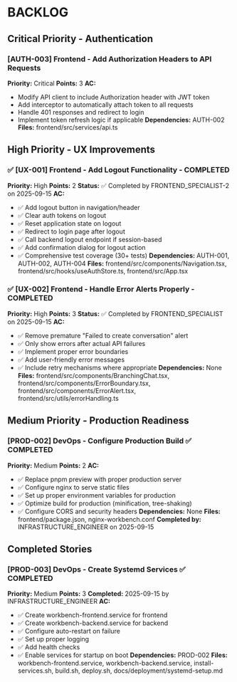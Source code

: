 # BACKLOG

## Critical Priority - Authentication



### [AUTH-003] Frontend - Add Authorization Headers to API Requests
**Priority:** Critical
**Points:** 3
**AC:**
- Modify API client to include Authorization header with JWT token
- Add interceptor to automatically attach token to all requests
- Handle 401 responses and redirect to login
- Implement token refresh logic if applicable
**Dependencies:** AUTH-002
**Files:** frontend/src/services/api.ts

## High Priority - UX Improvements

### ✅ [UX-001] Frontend - Add Logout Functionality - COMPLETED
**Priority:** High
**Points:** 2
**Status:** ✅ Completed by FRONTEND_SPECIALIST-2 on 2025-09-15
**AC:**
- ✅ Add logout button in navigation/header
- ✅ Clear auth tokens on logout
- ✅ Reset application state on logout
- ✅ Redirect to login page after logout
- ✅ Call backend logout endpoint if session-based
- ✅ Add confirmation dialog for logout action
- ✅ Comprehensive test coverage (30+ tests)
**Dependencies:** AUTH-001, AUTH-002, AUTH-004
**Files:** frontend/src/components/Navigation.tsx, frontend/src/hooks/useAuthStore.ts, frontend/src/App.tsx

### ✅ [UX-002] Frontend - Handle Error Alerts Properly - COMPLETED
**Priority:** High
**Points:** 3
**Status:** ✅ Completed by FRONTEND_SPECIALIST on 2025-09-15
**AC:**
- ✅ Remove premature "Failed to create conversation" alert
- ✅ Only show errors after actual API failures
- ✅ Implement proper error boundaries
- ✅ Add user-friendly error messages
- ✅ Include retry mechanisms where appropriate
**Dependencies:** None
**Files:** frontend/src/components/BranchingChat.tsx, frontend/src/components/ErrorBoundary.tsx, frontend/src/components/ErrorAlert.tsx, frontend/src/utils/errorHandling.ts


## Medium Priority - Production Readiness


### [PROD-002] DevOps - Configure Production Build ✅ COMPLETED
**Priority:** Medium
**Points:** 2
**AC:**
- ✅ Replace pnpm preview with proper production server
- ✅ Configure nginx to serve static files
- ✅ Set up proper environment variables for production
- ✅ Optimize build for production (minification, tree-shaking)
- ✅ Configure CORS and security headers
**Dependencies:** None
**Files:** frontend/package.json, nginx-workbench.conf
**Completed by:** INFRASTRUCTURE_ENGINEER on 2025-09-15

## Completed Stories

### [PROD-003] DevOps - Create Systemd Services ✅ COMPLETED
**Priority:** Medium
**Points:** 3
**Completed:** 2025-09-15 by INFRASTRUCTURE_ENGINEER
**AC:**
- ✅ Create workbench-frontend.service for frontend
- ✅ Create workbench-backend.service for backend
- ✅ Configure auto-restart on failure
- ✅ Set up proper logging
- ✅ Add health checks
- ✅ Enable services for startup on boot
**Dependencies:** PROD-002
**Files:** workbench-frontend.service, workbench-backend.service, install-services.sh, build.sh, deploy.sh, docs/deployment/systemd-setup.md